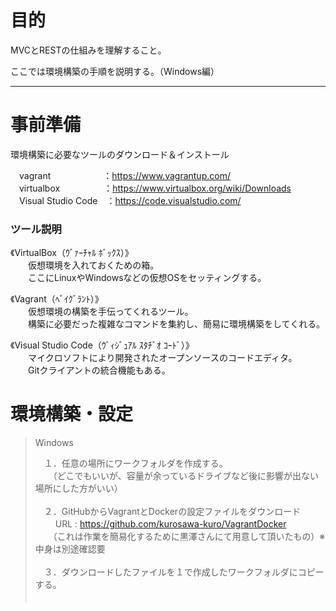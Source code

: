 # 目的
MVCとRESTの仕組みを理解すること。

ここでは環境構築の手順を説明する。（Windows編）

***
# 事前準備
環境構築に必要なツールのダウンロード＆インストール

　vagrant　　　　　　：https://www.vagrantup.com/ <br>
　virtualbox　　　　　：https://www.virtualbox.org/wiki/Downloads <br>
　Visual Studio Code　：https://code.visualstudio.com/ <br>

 ### ツール説明
 
  《VirtualBox（ｳﾞｧｰﾁｬﾙ ﾎﾞｯｸｽ）》<br>
  　　仮想環境を入れておくための箱。<br>
  　　ここにLinuxやWindowsなどの仮想OSをセッティングする。<br>
  
  《Vagrant（ﾍﾞｲｸﾞﾗﾝﾄ）》<br>
  　　仮想環境の構築を手伝ってくれるツール。<br>
  　　構築に必要だった複雑なコマンドを集約し、簡易に環境構築をしてくれる。<br>
     
   《Visual Studio Code（ｳﾞｨｼﾞｭｱﾙ ｽﾀﾁﾞｵ ｺｰﾄﾞ）》<br>
   　　マイクロソフトにより開発されたオープンソースのコードエディタ。<br>
   　　Gitクライアントの統合機能もある。<br>
      
# 環境構築・設定 <br>

>Windows <br>
>
>　１．任意の場所にワークフォルダを作成する。<br>
>　　（どこでもいいが、容量が余っているドライブなど後に影響が出ない場所にした方がいい）<br>
> <br>
>　２．GitHubからVagrantとDockerの設定ファイルをダウンロード<br>
>　　 URL : https://github.com/kurosawa-kuro/VagrantDocker <br>
>　　（これは作業を簡易化するために黒澤さんにて用意して頂いたもの）※中身は別途確認要 <br>
> <br>
>　３．ダウンロードしたファイルを１で作成したワークフォルダにコピーする。<br>
>　
>



    　
